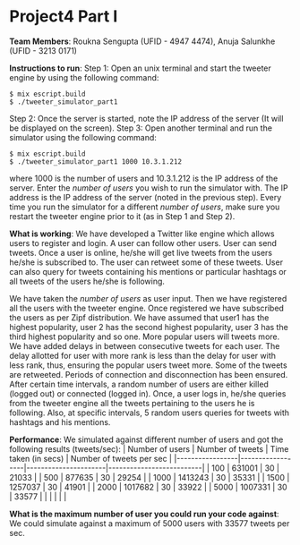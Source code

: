 # Project4 Part I

**Team Members**:
Roukna Sengupta (UFID - 4947 4474), Anuja Salunkhe (UFID - 3213 0171)

**Instructions to run**: 
Step 1: Open an unix terminal and start the tweeter engine by using the following command:
```
$ mix escript.build
$ ./tweeter_simulator_part1
```
Step 2: Once the server is started, note the IP address of the server (It will be displayed on the screen).
Step 3: Open another terminal and run the simulator using the following command:
```
$ mix escript.build
$ ./tweeter_simulator_part1 1000 10.3.1.212
```
where 1000 is the number of users and 10.3.1.212 is the IP address of the server. Enter the *number of users* you wish to run the simulator with. The IP address is the IP address of the server (noted in the previous step). Every time you run the simulator for a different *number of users*, make sure you restart the tweeter engine prior to it (as in Step 1 and Step 2).

**What is working**:
We have developed a Twitter like engine which allows users to register and login. A user can follow other users. User can send tweets. Once a user is online, he/she will get live tweets from the users he/she is subscribed to. The user can retweet some of these tweets. User can also query for tweets containing his mentions or particular hashtags or all tweets of the users he/she is following.

We have taken the *number of users* as user input. Then we have registered all the users with the tweeter engine. Once registered we have subscribed the users as per Zipf distribution. We have assumed that user1 has the highest popularity, user 2 has the second highest popularity, user 3 has the third highest popularity and so one. More popular users will tweets more. We have added delays in between consecutive tweets for each user. The delay allotted for user with more rank is less than the delay for user with less rank, thus, ensuring the popular users tweet more. Some of the tweets are retweeted. Periods of connection and disconnection has been ensured. After certain time intervals, a random number of users are either killed (logged out) or connected (logged in). Once, a user logs in, he/she queries from the tweeter engine all the tweets pertaining to the users he is following. Also, at specific intervals, 5 random users queries for tweets with hashtags and his mentions. 

**Performance**:
We simulated against different number of users and got the following results (tweets/sec):
| Number of users | Number of tweets | Time taken (in secs) | Number of tweets per sec |
|-----------------|------------------|----------------------|--------------------------|
| 100             | 631001           | 30                   | 21033                    |
| 500             | 877635           | 30                   | 29254                    |
| 1000            | 1413243          | 30                   | 35331                    |
| 1500            | 1257037          | 30                   | 41901                    |
| 2000            | 1017682          | 30                   | 33922                    |
| 5000            | 1007331          | 30                   | 33577                    |
|                 |                  |                      |                          |

**What is the maximum number of user you could run your code against**:
We could simulate against a maximum of 5000 users with 33577 tweets per sec.

